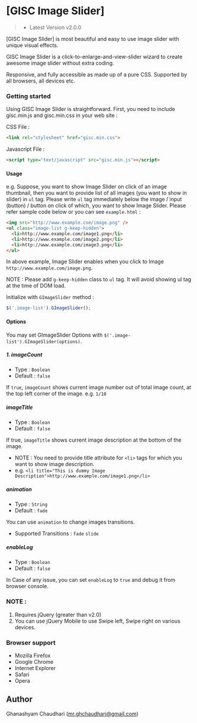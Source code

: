 # [GISC Image Slider]

> - Latest Version v2.0.0
 
[GISC Image Slider] is most beautiful and easy to use image slider with unique visual effects. 

GISC Image Slider is a click-to-enlarge-and-view-slider wizard to create awesome image slider
without extra coding. 
  
Responsive, and fully accessible as made up of a pure CSS. Supported by all browsers, all devices etc. 

### Getting started

Using GISC Image Slider is straightforward. First, you need to include gisc.min.js and gisc.min.css in your web site :

CSS File :

```HTML
<link rel="stylesheet" href="gisc.min.css">
```

Javascript File :

```HTML
<script type="text/javascript" src="gisc.min.js"></script>
```

#### Usage

e.g. Suppose, you want to show Image Slider on click of an image thumbnail, then you want to provide list of all images (you want to show in slider) in `ul` tag. Please write `ul` tag immediately below the image / input (button) / button on click of which, you want to show Image Slider. Please refer sample code below or you can see `example.html` :

```HTML
<img src="http://www.example.com/image.png" />
<ul class="image-list g-keep-hidden">
  <li>http://www.example.com/image1.png</li>
  <li>http://www.example.com/image2.png</li>
  <li>http://www.example.com/image3.png</li>
</ul>
```

In above example, Image Slider enables when you click to Image `http://www.example.com/image.png`.

NOTE : Please add `g-keep-hidden` class to `ul` tag. It will avoid showing ul tag at the time of DOM load.

Initialize with `GImageSlider` method :

```javascript
$('.image-list').GImageSlider();
```

#### Options

You may set GImageSlider Options with `$('.image-list').GImageSlider(options)`.

##### 1. imageCount
* Type : `Boolean`
* Default : `false`

If `true`, `imageCount` shows current image number out of total image count, at the top left corner of the image.
e.g. `1/10`

##### imageTitle
* Type : `Boolean`
* Default : `false`

If true, `imageTitle` shows current image description at the bottom of the image.
  - NOTE : You need to provide title attribute for `<li>` tags for which you want to show image description.
  - e.g. `<li title="This is dummy Image Description">http://www.example.com/image1.png</li>`

##### animation
* Type : `String`
* Default : `fade`

You can use `animation` to change images transitions.
  - Supported Transitions : `fade` `slide`
  
##### enableLog
* Type : `Boolean`
* Default : `false`

In Case of any issue, you can set `enableLog` to `true` and debug it from browser console.

### NOTE :

1. Requires jQuery (greater than v2.0)
2. You can use jQuery Mobile to use Swipe left, Swipe right on various devices.

### Browser support

* Mozilla Firefox
* Google Chrome
* Internet Explorer
* Safari
* Opera

## Author

Ghanashyam Chaudhari (mr.ghchaudhari@gmail.com)